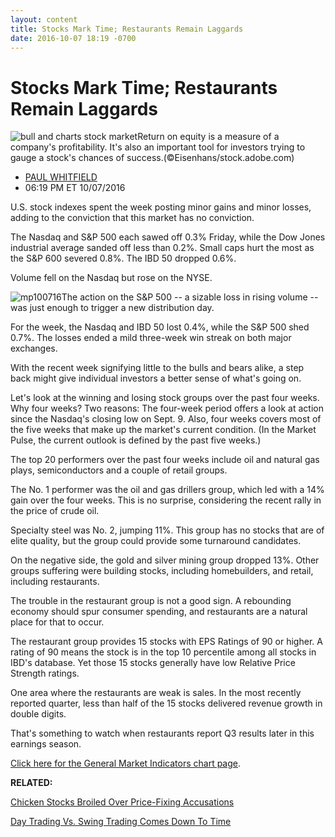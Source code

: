 ```yaml
---
layout: content
title: Stocks Mark Time; Restaurants Remain Laggards
date: 2016-10-07 18:19 -0700
---
```



Stocks Mark Time; Restaurants Remain Laggards
==============================================


![bull and charts stock market](https://www.investors.com/wp-content/uploads/2016/07/stock-bull-1-adobe.jpg)Return on equity is a measure of a company's profitability. It's also an important tool for investors trying to gauge a stock's chances of success.(©Eisenhans/stock.adobe.com)



* [PAUL WHITFIELD](https://www.investors.com/author/whitfieldp/ "Posts by PAUL WHITFIELD")
* 06:19 PM ET 10/07/2016




U.S. stock indexes spent the week posting minor gains and minor losses, adding to the conviction that this market has no conviction.


The Nasdaq and S&P 500 each sawed off 0.3% Friday, while the Dow Jones industrial average sanded off less than 0.2%. Small caps hurt the most as the S&P 600 severed 0.8%. The IBD 50 dropped 0.6%.


Volume fell on the Nasdaq but rose on the NYSE.


![mp100716](https://www.investors.com/wp-content/uploads/2016/10/MP100716.png)The action on the S&P 500 -- a sizable loss in rising volume -- was just enough to trigger a new distribution day.


For the week, the Nasdaq and IBD 50 lost 0.4%, while the S&P 500 shed 0.7%. The losses ended a mild three-week win streak on both major exchanges.


With the recent week signifying little to the bulls and bears alike, a step back might give individual investors a better sense of what's going on.


Let's look at the winning and losing stock groups over the past four weeks. Why four weeks? Two reasons: The four-week period offers a look at action since the Nasdaq's closing low on Sept. 9. Also, four weeks covers most of the five weeks that make up the market's current condition. (In the Market Pulse, the current outlook is defined by the past five weeks.)


The top 20 performers over the past four weeks include oil and natural gas plays, semiconductors and a couple of retail groups.


The No. 1 performer was the oil and gas drillers group, which led with a 14% gain over the four weeks. This is no surprise, considering the recent rally in the price of crude oil.


Specialty steel was No. 2, jumping 11%. This group has no stocks that are of elite quality, but the group could provide some turnaround candidates.


On the negative side, the gold and silver mining group dropped 13%. Other groups suffering were building stocks, including homebuilders, and retail, including restaurants.


The trouble in the restaurant group is not a good sign. A rebounding economy should spur consumer spending, and restaurants are a natural place for that to occur.


The restaurant group provides 15 stocks with EPS Ratings of 90 or higher. A rating of 90 means the stock is in the top 10 percentile among all stocks in IBD's database. Yet those 15 stocks generally have low Relative Price Strength ratings.


One area where the restaurants are weak is sales. In the most recently reported quarter, less than half of the 15 stocks delivered revenue growth in double digits.


That's something to watch when restaurants report Q3 results later in this earnings season.


[Click here for the General Market Indicators chart page](https://www.investors.com/wp-content/uploads/2016/10/GMI_101016.pdf).


**RELATED:**


[Chicken Stocks Broiled Over Price-Fixing Accusations](https://www.investors.com/news/tyson-chicken-stocks-broiled-over-price-collusion-lawsuit/)


[Day Trading Vs. Swing Trading Comes Down To Time](https://www.investors.com/research/swing-trading/day-trading-versus-swing-trading-comes-down-to-time/)




